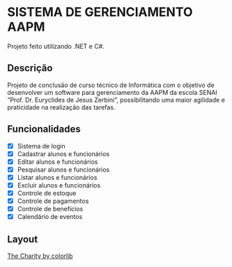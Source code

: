 # SISTEMA DE GERENCIAMENTO AAPM
Projeto feito utilizando .NET e C#. 
## Descrição

Projeto de conclusão de curso técnico de Informática com o objetivo de desenvolver um software para gerenciamento da AAPM da escola SENAI 
“Prof. Dr. Euryclides de Jesus Zerbini”,  possibilitando uma maior agilidade e praticidade na realização das tarefas.

## Funcionalidades
- [x] Sistema de login
- [x] Cadastrar alunos e funcionários
- [x] Editar alunos e funcionários
- [x] Pesquisar alunos e funcionários
- [x] Listar alunos e funcionários
- [x] Excluir alunos e funcionários
- [x] Controle de estoque
- [x] Controle de pagamentos
- [x] Controle de benefícios
- [x] Calendário de eventos

## Layout
<a href="https://colorlib.com/wp/template/the-charity/"> The Charity by colorlib </a>



